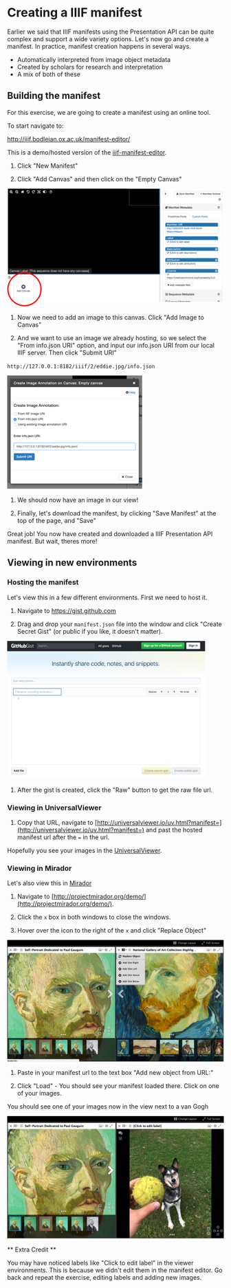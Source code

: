 # Creating a IIIF manifest

Earlier we said that IIIF manifests using the Presentation API can be quite complex and support a wide variety options. Let's now go and create a manifest. In practice, manifest creation happens in several ways.

 - Automatically interpreted from image object metadata
 - Created by scholars for research and interpretation
 - A mix of both of these

## Building the manifest
For this exercise, we are going to create a manifest using an online tool.

To start navigate to:

http://iiif.bodleian.ox.ac.uk/manifest-editor/

This is a demo/hosted version of the [iiif-manifest-editor](https://github.com/bodleian/iiif-manifest-editor).

1. Click "New Manifest"

1. Click "Add Canvas" and then click on the "Empty Canvas"

  ![add canvas](images/add_canvas.png)

1. Now we need to add an image to this canvas. Click "Add Image to Canvas"

1. And we want to use an image we already hosting, so we select the "From info.json URI" option, and input our info.json URI from our local IIIF server. Then click "Submit URI"

  `http://127.0.0.1:8182/iiif/2/eddie.jpg/info.json`

  ![info json uri](images/info_json_uri.png)

1. We should now have an image in our view!

1. Finally, let's download the manifest, by clicking "Save Manifest" at the top of the page, and "Save"

  Great job! You now have created and downloaded a IIIF Presentation API manifest. But wait, theres more!

## Viewing in new environments

### Hosting the manifest
Let's view this in a few different environments. First we need to host it.

1. Navigate to https://gist.github.com

1. Drag and drop your `manifest.json` file into the window and click "Create Secret Gist" (or public if you like, it doesn't matter).

  ![gist](images/gist.png)

1. After the gist is created, click the "Raw" button to get the raw file url.

### Viewing in UniversalViewer
1. Copy that URL, navigate to [http://universalviewer.io/uv.html?manifest=](http://universalviewer.io/uv.html?manifest=) and past the hosted manifest url after the `=` in the url.

  Hopefully you see your images in the [UniversalViewer](http://universalviewer.io/).

### Viewing in Mirador
Let's also view this in [Mirador](projectmirador.org)

1. Navigate to [http://projectmirador.org/demo/](http://projectmirador.org/demo/).

1. Click the `x` box in both windows to close the windows.

1. Hover over the icon to the right of the `x` and click "Replace Object"

  ![mirador replace object](images/mirador_replace.png)

1. Paste in your manifest url to the text box "Add new object from URL:"

1. Click "Load" - You should see your manifest loaded there. Click on one of your images. 

You should see one of your images now in the view next to a van Gogh

![eddie in Mirador](images/eddie_mirador.png)


** Extra Credit **

You may have noticed labels like "Click to edit label" in the viewer environments. This is because we didn't edit them in the manifest editor. Go back and repeat the exercise, editing labels and adding new images.
